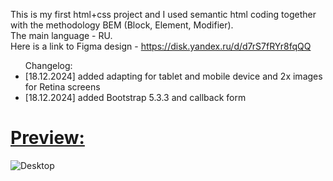 This is my first html+css project
and I used semantic html coding together with the methodology BEM (Block, Element, Modifier).
<br>The main language - RU.
<br>Here is a link to Figma design - https://disk.yandex.ru/d/d7rS7fRYr8fqQQ
<br>
<ul>Changelog: 
  <li>[18.12.2024] added adapting for tablet and mobile device and 2x images for Retina screens </li>
  <li>[18.12.2024] added Bootstrap 5.3.3 and callback form</li>
</ul>
<h1>
  <a href="https://htmlpreview.github.io/?https://github.com/oplya/pioner32/blob/main/index.html">Preview:</a>
</h1>

![Desktop](https://github.com/user-attachments/assets/5b73370c-a6d3-403d-868f-a370c66fd303)
